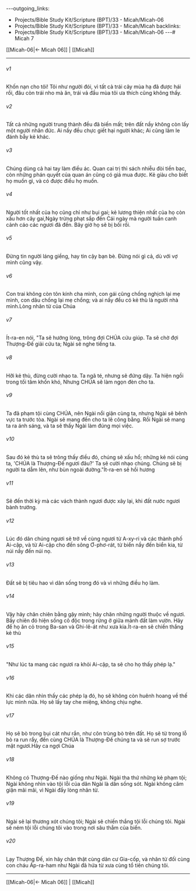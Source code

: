 ---outgoing_links:
  - Projects/Bible Study Kit/Scripture (BPT)/33 - Micah/Micah-06
  - Projects/Bible Study Kit/Scripture (BPT)/33 - Micah/Micah
backlinks:
  - Projects/Bible Study Kit/Scripture (BPT)/33 - Micah/Micah-06
---# Micah 7

[[Micah-06|← Micah 06]] | [[Micah]]
***



###### v1 
Khốn nạn cho tôi! Tôi như người đói, vì tất cả trái cây mùa hạ đã được hái rồi, đâu còn trái nho mà ăn, trái vả đầu mùa tôi ưa thích cũng không thấy. 

###### v2 
Tất cả những người trung thành đều đã biến mất; trên đất nầy không còn lấy một người nhân đức. Ai nấy đều chực giết hại người khác; Ai cũng lăm le đánh bẫy kẻ khác. 

###### v3 
Chúng dùng cả hai tay làm điều ác. Quan cai trị thì sách nhiễu đòi tiền bạc, còn những phán quyết của quan án cũng có giá mua được. Kẻ giàu cho biết họ muốn gì, và có được điều họ muốn. 

###### v4 
Người tốt nhất của họ cũng chỉ như bụi gai; kẻ lương thiện nhất của họ còn xấu hơn cây gai,Ngày trừng phạt sắp đến Cái ngày mà người tuần canh cảnh cáo các ngươi đã đến. Bây giờ họ sẽ bị bối rối. 

###### v5 
Đừng tin người láng giềng, hay tin cậy bạn bè. Đừng nói gì cả, dù với vợ mình cũng vậy. 

###### v6 
Con trai không còn tôn kính cha mình, con gái cũng chống nghịch lại mẹ mình, con dâu chống lại mẹ chồng; và ai nấy đều có kẻ thù là người nhà mình.Lòng nhân từ của Chúa 

###### v7 
Ít-ra-en nói, "Ta sẽ hướng lòng, trông đợi CHÚA cứu giúp. Ta sẽ chờ đợi Thượng-Đế giải cứu ta; Ngài sẽ nghe tiếng ta. 

###### v8 
Hỡi kẻ thù, đừng cười nhạo ta. Ta ngã té, nhưng sẽ đứng dậy. Ta hiện ngồi trong tối tăm khốn khó, Nhưng CHÚA sẽ làm ngọn đèn cho ta. 

###### v9 
Ta đã phạm tội cùng CHÚA, nên Ngài nổi giận cùng ta, nhưng Ngài sẽ bênh vực ta trước tòa. Ngài sẽ mang đến cho ta lẽ công bằng. Rồi Ngài sẽ mang ta ra ánh sáng, và ta sẽ thấy Ngài làm đúng mọi việc. 

###### v10 
Sau đó kẻ thù ta sẽ trông thấy điều đó, chúng sẽ xấu hổ; những kẻ nói cùng ta, 'CHÚA là Thượng-Đế ngươi đâu?' Ta sẽ cười nhạo chúng. Chúng sẽ bị người ta dẫm lên, như bùn ngoài đường."Ít-ra-en sẽ hồi hương 

###### v11 
Sẽ đến thời kỳ mà các vách thành ngươi được xây lại, khi đất nước ngươi bành trướng. 

###### v12 
Lúc đó dân chúng ngươi sẽ trở về cùng ngươi từ A-xy-ri và các thành phố Ai-cập, và từ Ai-cập cho đến sông Ơ-phơ-rát, từ biển nầy đến biển kia, từ núi nầy đến núi nọ. 

###### v13 
Đất sẽ bị tiêu hao vì dân sống trong đó và vì những điều họ làm. 

###### v14 
Vậy hãy chăn chiên bằng gậy mình; hãy chăn những người thuộc về ngươi. Bầy chiên đó hiện sống cô độc trong rừng ở giữa mảnh đất làm vườn. Hãy để họ ăn cỏ trong Ba-san và Ghi-lê-át như xưa kia.Ít-ra-en sẽ chiến thắng kẻ thù 

###### v15 
"Như lúc ta mang các ngươi ra khỏi Ai-cập, ta sẽ cho họ thấy phép lạ." 

###### v16 
Khi các dân nhìn thấy các phép lạ đó, họ sẽ không còn huênh hoang về thế lực mình nữa. Họ sẽ lấy tay che miệng, không chịu nghe. 

###### v17 
Họ sẽ bò trong bụi cát như rắn, như côn trùng bò trên đất. Họ sẽ từ trong lỗ bò ra run rẩy, đến cùng CHÚA là Thượng-Đế chúng ta và sẽ run sợ trước mặt ngươi.Hãy ca ngợi Chúa 

###### v18 
Không có Thượng-Đế nào giống như Ngài. Ngài tha thứ những kẻ phạm tội; Ngài không nhìn vào tội lỗi của dân Ngài là dân sống sót. Ngài không căm giận mãi mãi, vì Ngài đầy lòng nhân từ. 

###### v19 
Ngài sẽ lại thương xót chúng tôi; Ngài sẽ chiến thắng tội lỗi chúng tôi. Ngài sẽ ném tội lỗi chúng tôi vào trong nơi sâu thẳm của biển. 

###### v20 
Lạy Thượng Đế, xin hãy chân thật cùng dân cư Gia-cốp, và nhân từ đối cùng con cháu Áp-ra-ham như Ngài đã hứa từ xưa cùng tổ tiên chúng tôi.

***
[[Micah-06|← Micah 06]] | [[Micah]]
